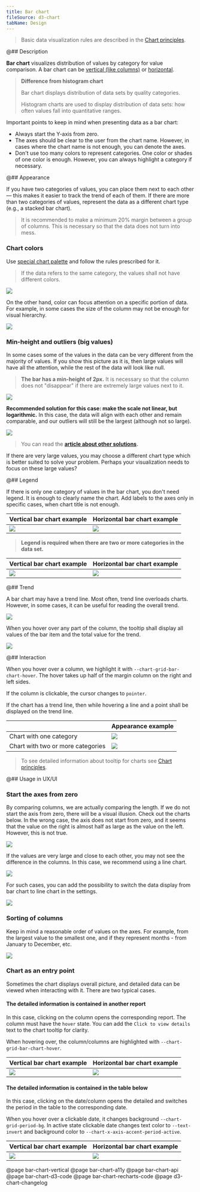 ```yaml
---
title: Bar chart
fileSource: d3-chart
tabName: Design
---
```


> Basic data visualization rules are described in the [Chart principles](/data-display/d3-chart).

@## Description

**Bar chart** visualizes distribution of values by category for value comparison. A bar chart can be [vertical (like columns)](../bar-chart/bar-chart-vertical/) or [horizontal](/data-display/bar-horizontal/).

> **Difference from histogram chart**
>
> Bar chart displays distribution of data sets by quality categories.
>
> Histogram charts are used to display distribution of data sets: how often values fall into quantitative ranges.

Important points to keep in mind when presenting data as a bar chart:

- Always start the Y-axis from zero.
- The axes should be clear to the user from the chart name. However, in cases where the chart name is not enough, you can denote the axes.
- Don't use too many colors to represent categories. One color or shades of one color is enough. However, you can always highlight a category if necessary.

@## Appearance

If you have two categories of values, you can place them next to each other — this makes it easier to track the trend of each of them. If there are more than two categories of values, represent the data as a different chart type (e.g., a stacked bar chart).

> It is recommended to make a minimum 20% margin between a group of columns. This is necessary so that the data does not turn into mess.

### Chart colors

Use [special chart palette](/data-display/color-palette/) and follow the rules prescribed for it.

> If the data refers to the same category, the values shall not have different colors.

![](static/example-yes-no.png)

On the other hand, color can focus attention on a specific portion of data. For example, in some cases the size of the column may not be enough for visual hierarchy.

![](static/example-4.png)

### Min-height and outliers (big values)

In some cases some of the values in the data can be very different from the majority of values. If you show this picture as it is, then large values will have all the attention, while the rest of the data will look like null.

> **The bar has a min-height of 2px.** It is necessary so that the column does not "disappear" if there are extremely large values next to it.

![](static/outlier.png)

**Recommended solution for this case: make the scale not linear, but logarithmic.** In this case, the data will align with each other and remain comparable, and our outliers will still be the largest (although not so large).

![](static/outlier-1.png)

> You can read the **[article about other solutions](https://tomhopper.me/2010/08/30/graphing-highly-skewed-data/).**

If there are very large values, you may choose a different chart type which is better suited to solve your problem. Perhaps your visualization needs to focus on these large values?

@## Legend

If there is only one category of values in the bar chart, you don't need legend. It is enough to clearly name the chart. Add labels to the axes only in specific cases, when chart title is not enough.

| Vertical bar chart example      | Horizontal bar chart example    |
| ------------------------------- | ------------------------------- |
| ![](static/legend.png)          | ![](static/hor-bar-example.png) |

> **Legend is required when there are two or more categories in the data set.**

| Vertical bar chart example   | Horizontal bar chart example      |
| ---------------------------- | --------------------------------- |
| ![](static/bar-chart-2.png)  | ![](static/hor-legend.png)        |

@## Trend

A bar chart may have a trend line. Most often, trend line overloads charts. However, in some cases, it can be useful for reading the overall trend.

![](static/bar-trend.png)

When you hover over any part of the column, the tooltip shall display all values of the bar item and the total value for the trend.

![](static/trend-hover.png)

@## Interaction

When you hover over a column, we highlight it with `--chart-grid-bar-chart-hover`. The hover takes up half of the margin column on the right and left sides.

If the column is clickable, the cursor changes to `pointer`.

If the chart has a trend line, then while hovering a line and a point shall be displayed on the trend line.

|                                   | Appearance example                        |
| --------------------------------- | ----------------------------------------- |
| Chart with one category           | ![](/data-display/bar-chart/static/bar-chart-hover.png)                  |
| Chart with two or more categories | ![](/data-display/bar-chart/static/bar-chart-2-hover.png) |

> To see detailed information about tooltip for charts see [Chart principles](/data-display/d3-chart/#tooltip).

@## Usage in UX/UI

### Start the axes from zero

By comparing columns, we are actually comparing the length. If we do not start the axis from zero, there will be a visual illusion. Check out the charts below. In the wrong case, the axis does not start from zero, and it seems that the value on the right is almost half as large as the value on the left. However, this is not true.

![](static/deception-yes-no.png)

If the values are very large and close to each other, you may not see the difference in the columns. In this case, we recommend using a line chart.

![](static/example-2-yes-no.png)

For such cases, you can add the possibility to switch the data display from bar chart to line chart in the settings.

![](static/type.png)

### Sorting of columns

Keep in mind a reasonable order of values on the axes. For example, from the largest value to the smallest one, and if they represent months - from January to December, etc.

![](static/sort-yes-no.png)

### Chart as an entry point

Sometimes the chart displays overall picture, and detailed data can be viewed when interacting with it. There are two typical cases.

#### The detailed information is contained in another report

In this case, clicking on the column opens the corresponding report. The column must have the `hover` state. You can add the `Click to view details` text to the chart tooltip for clarity.

When hovering over, the column/columns are highlighted with `--chart-grid-bar-chart-hover`.

| Vertical bar chart example  | Horizontal bar chart example |
| --------------------------- | ---------------------------- |
| ![](static/interactive.png) | ![](static/hor-hover-3.png)  |

#### The detailed information is contained in the table below

In this case, clicking on the date/column opens the detailed and switches the period in the table to the corresponding date.

When you hover over a clickable date, it changes background `--chart-grid-period-bg`. In active state clickable date changes text color to `--text-invert` and background color to `--chart-x-axis-accent-period-active`.

| Vertical bar chart example     | Horizontal bar chart example       |
| ------------------------------ | ---------------------------------- |
| ![](static/interactive-2.png)  | ![](static/hor-widget-example.png) |

@page bar-chart-vertical
@page bar-chart-a11y
@page bar-chart-api
@page bar-chart-d3-code
@page bar-chart-recharts-code
@page d3-chart-changelog
